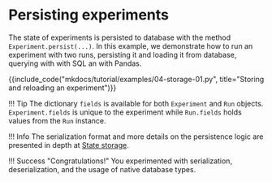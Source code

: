 # Persisting experiments

The state of experiments is persisted to database with the method `Experiment.persist(...)`.
In this example, we demonstrate how to run an experiment with two runs, persisting it and loading it
from database, querying with with SQL an with Pandas.

{{include_code("mkdocs/tutorial/examples/04-storage-01.py", title="Storing and reloading an experiment")}}

!!! Tip
    The dictionary `fields` is available for both `Experiment` and `Run` objects.
    `Experiment.fields` is unique to the experiment while `Run.fields` holds values from the `Run` instance.

!!! Info
    The serialization format and more details on the persistence logic are presented in depth at [State storage](../advanced/storage.md).

!!! Success "Congratulations!"
    You experimented with serialization, deserialization, and the usage of native database types.
